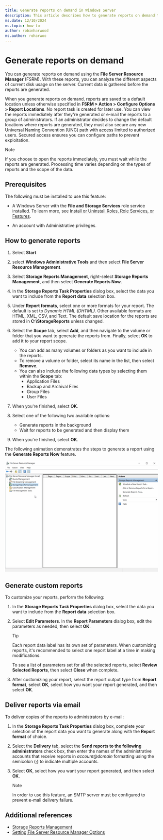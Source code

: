 ```yaml
---
title: Generate reports on demand in Windows Server
description: This article describes how to generate reports on demand to analyze disk usage in the Windows Server environment using FSRM (File Server Resource Manager).
ms.date: 12/10/2024
ms.topic: how-to
author: robinharwood
ms.author: roharwoo
---
```


# Generate reports on demand

You can generate reports on demand using the **File Server Resource Manager** (FSRM). With these reports, you can analyze the different aspects of current disk usage on the server. Current data is gathered before the reports are generated.

When you generate reports on demand, reports are saved to a default location unless otherwise specified in **FSRM > Action > Configure Options > Report Locations**. No report task is created for later use. You can view the reports immediately after they're generated or e-mail the reports to a group of administrators. If an administrator decides to change the default locations where reports are generated, they must also secure any new Universal Naming Convention (UNC) path with access limited to authorized users. Secured access ensures you can configure paths to prevent exploitation.

> [!NOTE]
> If you choose to open the reports immediately, you must wait while the reports are generated. Processing time varies depending on the types of reports and the scope of the data.

## Prerequisites

The following must be installed to use this feature:

- A Windows Server with the **File and Storage Services** role service installed. To learn more, see [Install or Uninstall Roles, Role Services, or Features](/windows-server/administration/server-manager/install-or-uninstall-roles-role-services-or-features).

- An account with Administrative privileges.

## How to generate reports

1. Select **Start**

1. select **Windows Administrative Tools** and then select **File Server Resource Management**.

1. Select **Storage Reports Management**, right-select **Storage Reports Management**, and then select **Generate Reports Now**.

1. In the **Storage Reports Task Properties** dialog box, select the data you want to include from the **Report data** selection box.

1. Under **Report formats**, select one or more formats for your report. The default is set to _Dynamic HTML (DHTML)_. Other available formats are HTML, XML, CSV, and Text. The default save location for the reports are stored in **C:\StorageReports** unless changed.

1. Select the **Scope** tab, select **Add**, and then navigate to the volume or folder that you want to generate the reports from. Finally, select **OK** to add it to your report scope.
   - You can add as many volumes or folders as you want to include in the reports.
   - To remove a volume or folder, select its name in the list, then select **Remove**.
   - You can also include the following data types by selecting them within the **Scope** tab:
      - Application Files
      - Backup and Archival Files
      - Group Files
      - User Files

1. When you're finished, select **OK**.

1. Select one of the following two available options:
   - Generate reports in the background
   - Wait for reports to be generated and then display them
1. When you're finished, select **OK**.

The following animation demonstrates the steps to generate a report using the **Generate Reports Now** feature.

![A video demonstrating how to generate a report using the generate reports now feature in the File Server Resource Manager for Windows Server.](../media/generate-reports-now-gif.gif)

## Generate custom reports

To customize your reports, perform the following:

1. In the **Storage Reports Task Properties** dialog box, select the data you want to include from the **Report data** selection box.

1. Select **Edit Parameters**. In the **Report Parameters** dialog box, edit the parameters as needed, then select **OK**.

   > [!TIP]
   > Each report data label has its own set of parameters. When customizing reports, it's recommended to select one report label at a time in making modifications.
   >
   > To see a list of parameters set for all the selected reports, select **Review Selected Reports**, then select **Close** when complete.

1. After customizing your report, select the report output type from **Report format**, select **OK**, select how you want your report generated, and then select **OK**.

## Deliver reports via email

To deliver copies of the reports to administrators by e-mail:

1. In the **Storage Reports Task Properties** dialog box, complete your selection of the report data you want to generate along with the **Report format** of choice.

1. Select the **Delivery** tab, select the **Send reports to the following administrators** check box, then enter the names of the administrative accounts that receive reports in _account@domain_ formatting using the semicolon (**;**) to indicate multiple accounts.

1. Select **OK**, select how you want your report generated, and then select **OK**.

   > [!NOTE]
   > In order to use this feature, an SMTP server must be configured to prevent e-mail delivery failure.

## Additional references

- [Storage Reports Management](storage-reports-management.md)
- [Setting File Server Resource Manager Options](setting-file-server-resource-manager-options.md)

